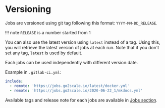 # Versioning

Jobs are versioned using git tag following this format: `YYYY-MM-DD_RELEASE`.

!!! note
    `RELEASE` is a number started from 1

You can also use the latest version using `latest` instead of a tag. Using
this, you will retrieve the latest version of jobs at each run. Note that if
you don't set any tag, `latest` is used by default.


Each jobs can be used independently with different version date.

Example in `.gitlab-ci.yml`:

```yaml
include:
  - remote: 'https://jobs.go2scale.io/latest/docker.yml'
  - remote: 'https://jobs.go2scale.io/2020-06-22_1/mkdocs.yml'
```

Available tags and release note for each jobs are available in [Jobs
section](/Jobs/).
